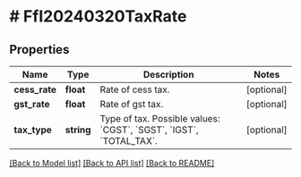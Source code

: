 # # FfI20240320TaxRate

## Properties

Name | Type | Description | Notes
------------ | ------------- | ------------- | -------------
**cess_rate** | **float** | Rate of cess tax. | [optional]
**gst_rate** | **float** | Rate of gst tax. | [optional]
**tax_type** | **string** | Type of tax. Possible values: &#x60;CGST&#x60;, &#x60;SGST&#x60;, &#x60;IGST&#x60;, &#x60;TOTAL_TAX&#x60;. | [optional]

[[Back to Model list]](../../README.md#models) [[Back to API list]](../../README.md#endpoints) [[Back to README]](../../README.md)
